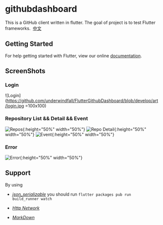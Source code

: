 # githubdashboard 

This is a GitHub client written in flutter. The goal of project is to test Flutter frameworks.  [中文](https://github.com/underwindfall/FlutterGithubDashboard/blob/develop/README_ZH.md)

## Getting Started

For help getting started with Flutter, view our online
[documentation](https://flutter.io/).

## ScreenShots

### Login
![Login](https://github.com/underwindfall/FlutterGithubDashboard/blob/develop/art/login.jpg =100x100)

### Repository List && Detail && Event
![Repos](https://github.com/underwindfall/FlutterGithubDashboard/blob/develop/art/repos.jpg){:height="50%" width="50%"} 
![Repo Detail](https://github.com/underwindfall/FlutterGithubDashboard/blob/develop/art/repo_detail.jpg){:height="50%" width="50%"}
![Event](https://github.com/underwindfall/FlutterGithubDashboard/blob/develop/art/events.jpg){:height="50%" width="50%"}

### Error
![Error](https://github.com/underwindfall/FlutterGithubDashboard/blob/develop/art/error.jpg){:height="50%" width="50%"}

## Support 

By using 
- [*json_serializable*](https://flutter.io/json/) you should run `flutter packages pub run build_runner watch`

- [*Http Network*](https://flutter.io/networking/) 

- [*MarkDown*](https://github.com/flutter/flutter_markdown) 
